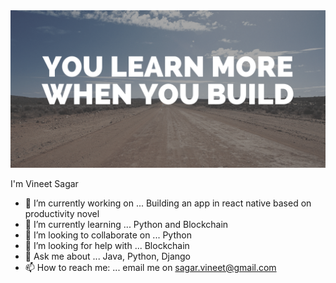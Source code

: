 <img src="https://github.com/vineetsagar/vineetsagar/blob/master/images/banner.png"/>

I'm Vineet Sagar
- 🔭 I’m currently working on ...
Building an app in react native based on productivity novel
- 🌱 I’m currently learning ...
Python and Blockchain
- 👯 I’m looking to collaborate on ...
Python
- 🤔 I’m looking for help with ...
Blockchain
- 💬 Ask me about ...
Java, Python, Django
- 📫 How to reach me: ...
email me on sagar.vineet@gmail.com


